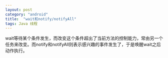 ```yaml
---
layout: post
category: "android"
title:  "wait和notify/notifyAll"
tags: Java 线程
---
```

wait等待某个条件发生，而改变这个条件超出了当前方法的控制能力，常由另一个任务来改变。而notify和notifyAll则表示感兴趣的事件发生了，于是唤醒wait之后动作执行。
